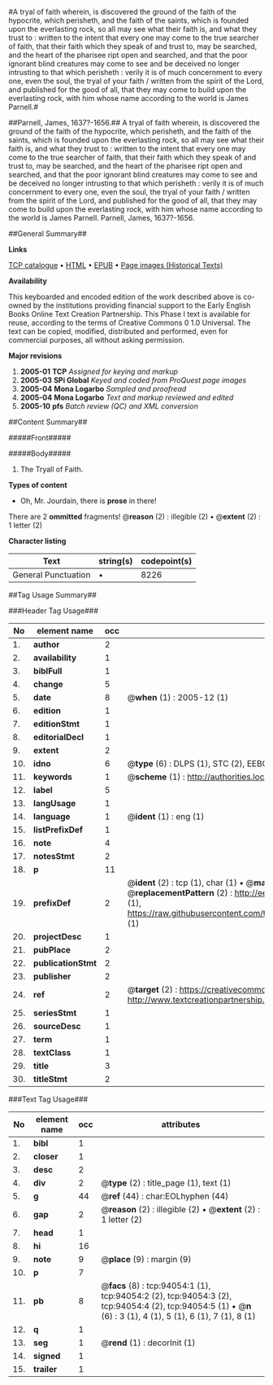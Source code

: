 #A tryal of faith wherein, is discovered the ground of the faith of the hypocrite, which perisheth, and the faith of the saints, which is founded upon the everlasting rock, so all may see what their faith is, and what they trust to : written to the intent that every one may come to the true searcher of faith, that their faith which they speak of and trust to, may be searched, and the heart of the pharisee ript open and searched, and that the poor ignorant blind creatures may come to see and be deceived no longer intrusting to that which perisheth : verily it is of much concernment to every one, even the soul, the tryal of your faith / written from the spirit of the Lord, and published for the good of all, that they may come to build upon the everlasting rock, with him whose name according to the world is James Parnell.#

##Parnell, James, 1637?-1656.##
A tryal of faith wherein, is discovered the ground of the faith of the hypocrite, which perisheth, and the faith of the saints, which is founded upon the everlasting rock, so all may see what their faith is, and what they trust to : written to the intent that every one may come to the true searcher of faith, that their faith which they speak of and trust to, may be searched, and the heart of the pharisee ript open and searched, and that the poor ignorant blind creatures may come to see and be deceived no longer intrusting to that which perisheth : verily it is of much concernment to every one, even the soul, the tryal of your faith / written from the spirit of the Lord, and published for the good of all, that they may come to build upon the everlasting rock, with him whose name according to the world is James Parnell.
Parnell, James, 1637?-1656.

##General Summary##

**Links**

[TCP catalogue](http://www.ota.ox.ac.uk/tcp/)  • 
[HTML](http://tei.it.ox.ac.uk/tcp/Texts-HTML/free/A56/A56437.html)  • 
[EPUB](http://tei.it.ox.ac.uk/tcp/Texts-EPUB/free/A56/A56437.epub) • 
[Page images (Historical Texts)](https://data.historicaltexts.jisc.ac.uk/view?pubId=eebo-12801162e&pageId=eebo-12801162e-94054-1)

**Availability**

This keyboarded and encoded edition of the
	       work described above is co-owned by the institutions
	       providing financial support to the Early English Books
	       Online Text Creation Partnership. This Phase I text is
	       available for reuse, according to the terms of Creative
	       Commons 0 1.0 Universal. The text can be copied,
	       modified, distributed and performed, even for
	       commercial purposes, all without asking permission.

**Major revisions**

1. __2005-01__ __TCP__ *Assigned for keying and markup*
1. __2005-03__ __SPi Global__ *Keyed and coded from ProQuest page images*
1. __2005-04__ __Mona Logarbo__ *Sampled and proofread*
1. __2005-04__ __Mona Logarbo__ *Text and markup reviewed and edited*
1. __2005-10__ __pfs__ *Batch review (QC) and XML conversion*

##Content Summary##

#####Front#####

#####Body#####

1. The Tryall of Faith.

**Types of content**

  * Oh, Mr. Jourdain, there is **prose** in there!

There are 2 **ommitted** fragments! 
 @__reason__ (2) : illegible (2)  •  @__extent__ (2) : 1 letter (2)

**Character listing**


|Text|string(s)|codepoint(s)|
|---|---|---|
|General Punctuation|•|8226|

##Tag Usage Summary##

###Header Tag Usage###

|No|element name|occ|attributes|
|---|---|---|---|
|1.|__author__|2||
|2.|__availability__|1||
|3.|__biblFull__|1||
|4.|__change__|5||
|5.|__date__|8| @__when__ (1) : 2005-12 (1)|
|6.|__edition__|1||
|7.|__editionStmt__|1||
|8.|__editorialDecl__|1||
|9.|__extent__|2||
|10.|__idno__|6| @__type__ (6) : DLPS (1), STC (2), EEBO-CITATION (1), OCLC (1), VID (1)|
|11.|__keywords__|1| @__scheme__ (1) : http://authorities.loc.gov/ (1)|
|12.|__label__|5||
|13.|__langUsage__|1||
|14.|__language__|1| @__ident__ (1) : eng (1)|
|15.|__listPrefixDef__|1||
|16.|__note__|4||
|17.|__notesStmt__|2||
|18.|__p__|11||
|19.|__prefixDef__|2| @__ident__ (2) : tcp (1), char (1)  •  @__matchPattern__ (2) : ([0-9\-]+):([0-9IVX]+) (1), (.+) (1)  •  @__replacementPattern__ (2) : http://eebo.chadwyck.com/downloadtiff?vid=$1&page=$2 (1), https://raw.githubusercontent.com/textcreationpartnership/Texts/master/tcpchars.xml#$1 (1)|
|20.|__projectDesc__|1||
|21.|__pubPlace__|2||
|22.|__publicationStmt__|2||
|23.|__publisher__|2||
|24.|__ref__|2| @__target__ (2) : https://creativecommons.org/publicdomain/zero/1.0/ (1), http://www.textcreationpartnership.org/docs/. (1)|
|25.|__seriesStmt__|1||
|26.|__sourceDesc__|1||
|27.|__term__|1||
|28.|__textClass__|1||
|29.|__title__|3||
|30.|__titleStmt__|2||


###Text Tag Usage###

|No|element name|occ|attributes|
|---|---|---|---|
|1.|__bibl__|1||
|2.|__closer__|1||
|3.|__desc__|2||
|4.|__div__|2| @__type__ (2) : title_page (1), text (1)|
|5.|__g__|44| @__ref__ (44) : char:EOLhyphen (44)|
|6.|__gap__|2| @__reason__ (2) : illegible (2)  •  @__extent__ (2) : 1 letter (2)|
|7.|__head__|1||
|8.|__hi__|16||
|9.|__note__|9| @__place__ (9) : margin (9)|
|10.|__p__|7||
|11.|__pb__|8| @__facs__ (8) : tcp:94054:1 (1), tcp:94054:2 (2), tcp:94054:3 (2), tcp:94054:4 (2), tcp:94054:5 (1)  •  @__n__ (6) : 3 (1), 4 (1), 5 (1), 6 (1), 7 (1), 8 (1)|
|12.|__q__|1||
|13.|__seg__|1| @__rend__ (1) : decorInit (1)|
|14.|__signed__|1||
|15.|__trailer__|1||
